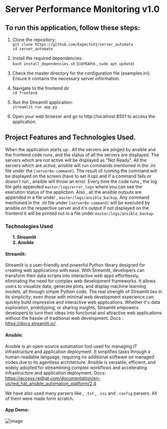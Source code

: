 # Server Performance Monitoring v1.0

## To run this application, follow these steps:

1. Clone the repository:<br>
   `git clone https://github.com/ExpectoX1/server_automate` <br>
   `cd server_automate`

2. Install the required dependencies: <br>
   `bash install_dependencies.sh` (contains , `sudo apt update`)

3. Check the master directory for the configuration file (examples.ini). Ensure it contains the necessary server information.

4. Navigate to the frontend dir<br>
   `cd frontend`

5. Run the Streamlit application:<br>
   `streamlit run app.py`

6. Open your web browser and go to http://localhost:8501 to access the application.

## Project Features and Technologies Used.

When the application starts up . All the servers are pinged by ansible and the frontend code runs, and the status of all the servers are displayed. The servers which are not active will be displayed as "Not Ready". All the servers which are active, ansible will run commands mentioned in the .ini file under the `[server0x-command]`. The result of running the command will be displayed on the screen (have to set it up) and if a command fails or doesn't run , ansible will throw an error. 
Every time the code runs , the log file gets appended `master/logs/error_logs` where you can see the execution status of the appliction. Also , all the ansible outputs are appended in a file under , `master/logs/ansible_backup`. Any command mentioned in the .ini file under `[server0x-command]` will be executed by ansible on the respective server and it's output if not displayed on the frontend it will be printed out in a file under `master/logs/ansible_backup`.

### Technologies Used
<ul>
<b>1. Streamlit <br> </b>
<b>2. Ansible </b>
</ul>

#### Streamlit:
Streamlit is a user-friendly and powerful Python library designed for creating web applications with ease. With Streamlit, developers can transform their data scripts into interactive web apps effortlessly, eliminating the need for complex web development frameworks. It allows users to visualize data, generate plots, and display machine learning models, all through simple Python code. The real strength of Streamlit lies in its simplicity; even those with minimal web development experience can quickly build impressive and interactive web applications. Whether it's data exploration, prototyping, or sharing insights, Streamlit empowers developers to turn their ideas into functional and attractive web applications without the hassle of traditional web development. Docs : https://docs.streamlit.io/.

#### Ansible:
Ansible is an open-source automation tool used for managing IT infrastructure and application deployment. It simplifies tasks through a human-readable language, requiring no additional software on managed nodes due to its agentless architecture. Ansible is versatile, efficient, and widely adopted for streamlining complex workflows and accelerating infrastructure and application deployment. Docs: https://access.redhat.com/documentation/en-us/red_hat_ansible_automation_platform/2.4 

We have also used many parsers like , `.txt` , `.ini` and `.config` parsers. All of them were made form scratch. 

#### App Demo:

![image](https://github.com/ExpectoX1/server_automate/assets/79239242/479d13c9-4090-4748-822d-f11368dd5696)




